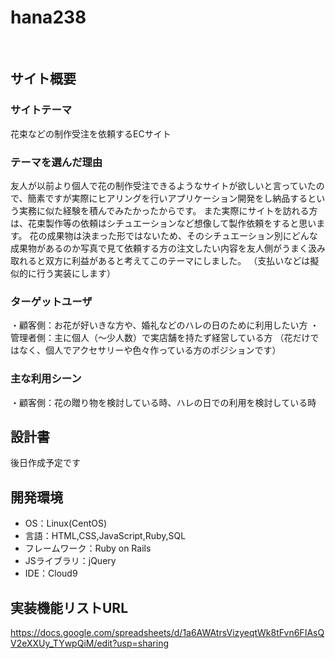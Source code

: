 # hana238
​
## サイト概要
### サイトテーマ
花束などの制作受注を依頼するECサイト
​
### テーマを選んだ理由
友人が以前より個人で花の制作受注できるようなサイトが欲しいと言っていたので、簡素ですが実際にヒアリングを行いアプリケーション開発をし納品するという実務に似た経験を積んでみたかったからです。
また実際にサイトを訪れる方は、花束製作等の依頼はシチュエーションなど想像して製作依頼をすると思います。
花の成果物は決まった形ではないため、そのシチュエーション別にどんな成果物があるのか写真で見て依頼する方の注文したい内容を友人側がうまく汲み取れると双方に利益があると考えてこのテーマにしました。
（支払いなどは擬似的に行う実装にします）
​
### ターゲットユーザ
・顧客側：お花が好いきな方や、婚礼などのハレの日のために利用したい方
・管理者側：主に個人（〜少人数）で実店舗を持たず経営している方
（花だけではなく、個人でアクセサリーや色々作っている方のポジションです）
​
### 主な利用シーン
・顧客側：花の贈り物を検討している時、ハレの日での利用を検討している時
​
## 設計書
後日作成予定です
​
## 開発環境
- OS：Linux(CentOS)
- 言語：HTML,CSS,JavaScript,Ruby,SQL
- フレームワーク：Ruby on Rails
- JSライブラリ：jQuery
- IDE：Cloud9

## 実装機能リストURL
https://docs.google.com/spreadsheets/d/1a6AWAtrsVizyeqtWk8tFvn6FIAsQV2eXXUy_TYwpQiM/edit?usp=sharing